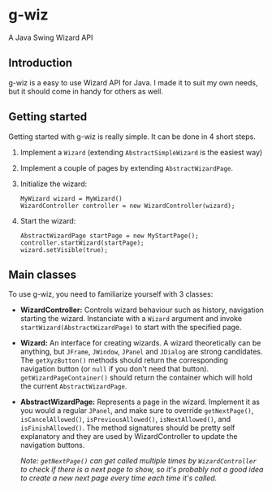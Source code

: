 g-wiz
=====
A Java Swing Wizard API

Introduction
------------
g-wiz is a easy to use Wizard API for Java. I made it to suit my own needs, but it should come in handy for others as well.

Getting started
--------------
Getting started with g-wiz is really simple. It can be done in 4 short steps.

1.	Implement a `Wizard` (extending `AbstractSimpleWizard` is the easiest way)
2.	Implement a couple of pages by extending `AbstractWizardPage`.
3.	Initialize the wizard:<p />

		MyWizard wizard = MyWizard()
		WizardController controller = new WizardController(wizard);
4.	Start the wizard:

		AbstractWizardPage startPage = new MyStartPage();
		controller.startWizard(startPage);
		wizard.setVisible(true);

Main classes
------------
To use g-wiz, you need to familiarize yourself with 3 classes:

*	**WizardController:**
	Controls wizard behaviour such as history, navigation starting the wizard. Instanciate with a `Wizard` argument and invoke `startWizard(AbstractWizardPage)` to start with the specified page.

*	**Wizard:**
	An interface for creating wizards. A wizard theoretically can be anything, but `JFrame`, `JWindow`, `JPanel` and `JDialog` are strong candidates. The `getXyzButton()` methods should return the corresponding navigation button (or `null` if you don't need that button). `getWizardPageContainer()` should return the container which will hold the current `AbstractWizardPage`.

*	**AbstractWizardPage:**
	Represents a page in the wizard. Implement it as you would a regular `JPanel`, and make sure to override `getNextPage()`, `isCancelAllowed()`, `isPreviousAllowed()`, `isNextAllowed()`, and `isFinishAllowed()`. The method signatures should be pretty self explanatory and they are used by WizardController to update the navigation buttons.
	
	*Note: `getNextPage()` can get called multiple times by `WizardController` to check if there is a next page to show, so it's probably not a good idea to create a new next page every time each time it's called.*